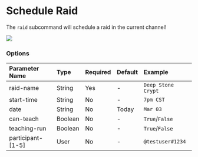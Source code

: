 # Schedule Raid

The `raid` subcommand will schedule a raid in the current channel!

![](/assets/docs/1.0.0/images/schedule-raid-subcommand.png)

### Options

| Parameter Name | Type | Required | Default | Example |
|:---|:---|:---|:---|:---|
| raid-name | String | Yes | - | `Deep Stone Crypt` |
| start-time | String | No | - | `7pm CST` |
| date | String | No | Today | `Mar 03` |
| can-teach | Boolean | No | - | `True`/`False` |
| teaching-run | Boolean | No | - | `True`/`False` |
| participant-[1-5] | User | No | - | `@testuser#1234` |
